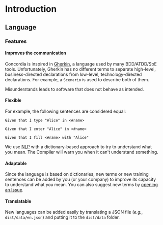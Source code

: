 # Introduction

## Language

### Features

#### Improves the communication

Concordia is inspired in [Gherkin](), a language used by many BDD/ATDD/SbE tools. Unfortunately, Gherkin has no different terms to separate high-level, business-directed declarations from low-level, technology-directed declarations. For example, a `Scenario` is used to describe both of them.

Misunderstands leads to software that does not behave as intended.


#### Flexible

  For example, the following sentences are considered equal:

```gherkin
Given that I type "Alice" in <#name>
```
```gherkin
Given that I enter "Alice" in <#name>
```
```gherkin
Given that I fill <#name> with "Alice"
```

We use [NLP](https://en.wikipedia.org/wiki/Natural_language_processing) with a dictionary-based approach to try to understand what you mean. The Compiler will warn you when it can't understand something.

#### Adaptable

Since the language is based on dictionaries, new terms or new training sentences can be added by you (or your company) to improve its capacity to understand what you mean. You can also suggest new terms by [opening an Issue](https://github.com/thiagodp/concordialang/issues/new).

#### Translatable

New languages can be added easily by translating a JSON file (*e.g.*, `dist/data/en.json`) and putting it to the `dist/data` folder.

